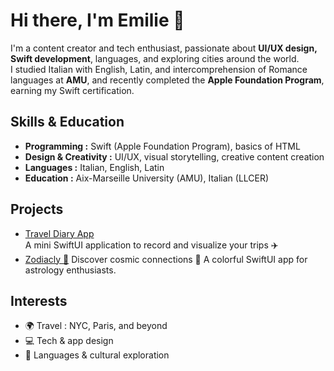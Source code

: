 # Hi there, I'm Emilie 👋

I'm a content creator and tech enthusiast, passionate about **UI/UX design, Swift development**, languages, and exploring cities around the world.  
I studied Italian with English, Latin, and intercomprehension of Romance languages at **AMU**, and recently completed the **Apple Foundation Program**, earning my Swift certification.

## Skills & Education
- **Programming :** Swift (Apple Foundation Program), basics of HTML 
- **Design & Creativity :** UI/UX, visual storytelling, creative content creation  
- **Languages :** Italian, English, Latin  
- **Education :** Aix-Marseille University (AMU), Italian (LLCER)

## Projects
- [Travel Diary App](https://github.com/whispem/TravelDiaryApp)  
  A mini SwiftUI application to record and visualize your trips ✈️
- [Zodiacly 🌟](https://github.com/whispem/Zodiacly)
  Discover cosmic connections 🌌 A colorful SwiftUI app for astrology enthusiasts.

## Interests
- 🌍 Travel : NYC, Paris, and beyond  
- 💻 Tech & app design  
- 📝 Languages & cultural exploration
